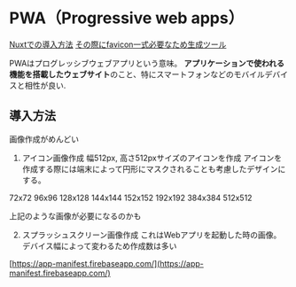 # PWA（Progressive web apps）

[Nuxtでの導入方法](https://designsupply-web.com/media/development/6823/)
[その際にfavicon一式必要なため生成ツール](https://zenn.dev/toshihide2000/articles/a41031f1003cf2)

PWAはプログレッシブウェブアプリという意味。
**アプリケーションで使われる機能を搭載したウェブサイト**のこと、特にスマートフォンなどのモバイルデバイスと相性が良い.

## 導入方法

画像作成がめんどい

1. アイコン画像作成
幅512px, 高さ512pxサイズのアイコンを作成
アイコンを作成する際には端末によって円形にマスクされることも考慮したデザインにする。

72x72
96x96
128x128
144x144
152x152
192x192
384x384
512x512

上記のような画像が必要になるのかも


2. スプラッシュスクリーン画像作成
これはWebアプリを起動した時の画像。デバイス幅によって変わるため作成数は多い


[https://app-manifest.firebaseapp.com/](https://app-manifest.firebaseapp.com/)

